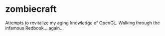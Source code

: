 zombiecraft
===========

Attempts to revitalize my aging knowledge of OpenGL.
Walking through the infamous Redbook... again...
